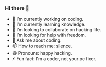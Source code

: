 ### Hi there 👋
- 🔭 I’m currently working on coding.
- 🌱 I’m currently learning knowledge.
- 👯 I’m looking to collaborate on hacking life.
- 🤔 I’m looking for help with freedom.
- 💬 Ask me about coding.
- 📫 How to reach me: silence.
- 😄 Pronouns: happy hacking.
- ⚡ Fun fact: I'm a coder, not your pc fixer.

<!--
**luxiao/luxiao** is a ✨ _special_ ✨ repository because its `README.md` (this file) appears on your GitHub profile.

Here are some ideas to get you started:

- 🔭 I’m currently working on ...
- 🌱 I’m currently learning ...
- 👯 I’m looking to collaborate on ...
- 🤔 I’m looking for help with ...
- 💬 Ask me about ...
- 📫 How to reach me: ...
- 😄 Pronouns: ...
- ⚡ Fun fact: ...
-->
